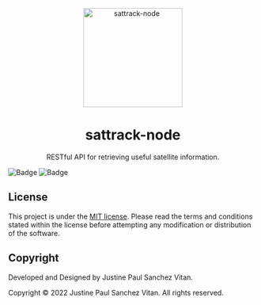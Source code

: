 <div align="center">
    <a href="https://github.com/jpvitan/sattrack-node">
        <img src="https://github.com/jpvitan/sattrack-node/blob/master/public/icon.png"
            alt="sattrack-node" width="200" height="200">
    </a>
</div>
<h1 align="center">sattrack-node</h1>
<p align="center">RESTful API for retrieving useful satellite information.</p>


![Badge](https://img.shields.io/github/package-json/v/jpvitan/sattrack-node)
![Badge](https://img.shields.io/github/license/jpvitan/sattrack-node)


## License


This project is under the [MIT license](https://github.com/jpvitan/sattrack-node/blob/master/LICENSE). Please read the terms and conditions stated within the license before attempting any modification or distribution of the software.


## Copyright


Developed and Designed by Justine Paul Sanchez Vitan.


Copyright © 2022 Justine Paul Sanchez Vitan. All rights reserved.
